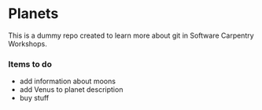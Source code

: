 # Planets
This is a dummy repo created to learn more about git in Software Carpentry Workshops.

### Items to do
* add information about moons
* add Venus to planet description
* buy stuff
